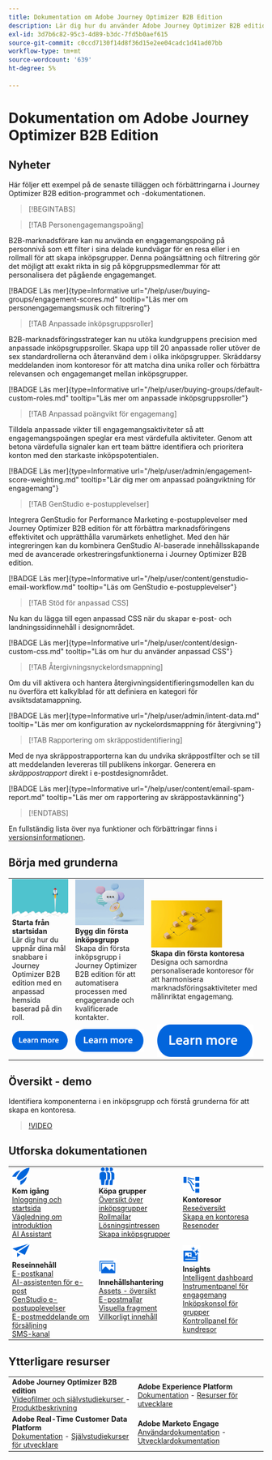 ```yaml
---
title: Dokumentation om Adobe Journey Optimizer B2B Edition
description: Lär dig hur du använder Adobe Journey Optimizer B2B edition-funktionerna för att ordna konton och köpa gruppresor med hjälp av inbyggd generativ AI och branschledande automatisering.
exl-id: 3d7b6c82-95c3-4d89-b3dc-7fd5b0aef615
source-git-commit: c0ccd7130f14d8f36d15e2ee04cadc1d41ad07bb
workflow-type: tm+mt
source-wordcount: '639'
ht-degree: 5%

---
```


# Dokumentation om Adobe Journey Optimizer B2B Edition

## Nyheter

Här följer ett exempel på de senaste tilläggen och förbättringarna i Journey Optimizer B2B edition-programmet och -dokumentationen.

>[!BEGINTABS]

>[!TAB Personengagemangspoäng]

B2B-marknadsförare kan nu använda en engagemangspoäng på personnivå som ett filter i sina delade kundvägar för en resa eller i en rollmall för att skapa inköpsgrupper. Denna poängsättning och filtrering gör det möjligt att exakt rikta in sig på köpgruppsmedlemmar för att personalisera det pågående engagemanget.

[!BADGE Läs mer]{type=Informative url="/help/user/buying-groups/engagement-scores.md" tooltip="Läs mer om personengagemangsmusik och filtrering"}

>[!TAB Anpassade inköpsgruppsroller]

B2B-marknadsföringsstrateger kan nu utöka kundgruppens precision med anpassade inköpsgruppsroller. Skapa upp till 20 anpassade roller utöver de sex standardrollerna och återanvänd dem i olika inköpsgrupper. Skräddarsy meddelanden inom kontoresor för att matcha dina unika roller och förbättra relevansen och engagemanget mellan inköpsgrupper. &#x200B;

[!BADGE Läs mer]{type=Informative url="/help/user/buying-groups/default-custom-roles.md" tooltip="Läs mer om anpassade inköpsgruppsroller"}

>[!TAB Anpassad poängvikt för engagemang]

Tilldela anpassade vikter till engagemangsaktiviteter så att engagemangspoängen speglar era mest värdefulla aktiviteter. Genom att betona värdefulla signaler kan ert team bättre identifiera och prioritera konton med den starkaste inköpspotentialen.

[!BADGE Läs mer]{type=Informative url="/help/user/admin/engagement-score-weighting.md" tooltip="Lär dig mer om anpassad poängviktning för engagemang"}

>[!TAB GenStudio e-postupplevelser]

Integrera GenStudio for Performance Marketing e-postupplevelser med Journey Optimizer B2B edition för att förbättra marknadsföringens effektivitet och upprätthålla varumärkets enhetlighet. Med den här integreringen kan du kombinera GenStudio AI-baserade innehållsskapande med de avancerade orkestreringsfunktionerna i Journey Optimizer B2B edition.

[!BADGE Läs mer]{type=Informative url="/help/user/content/genstudio-email-workflow.md" tooltip="Läs om GenStudio e-postupplevelser"}

>[!TAB Stöd för anpassad CSS]

Nu kan du lägga till egen anpassad CSS när du skapar e-post- och landningssidinnehåll i designområdet.

[!BADGE Läs mer]{type=Informative url="/help/user/content/design-custom-css.md" tooltip="Läs om hur du använder anpassad CSS"}

>[!TAB Återgivningsnyckelordsmappning]

Om du vill aktivera och hantera återgivningsidentifieringsmodellen kan du nu överföra ett kalkylblad för att definiera en kategori för avsiktsdatamappning.

[!BADGE Läs mer]{type=Informative url="/help/user/admin/intent-data.md" tooltip="Läs mer om konfiguration av nyckelordsmappning för återgivning"}

>[!TAB Rapportering om skräppostidentifiering]

Med de nya skräppostrapporterna kan du undvika skräppostfilter och se till att meddelanden levereras till publikens inkorgar. Generera en _skräppostrapport_ direkt i e-postdesignområdet.

[!BADGE Läs mer]{type=Informative url="/help/user/content/email-spam-report.md" tooltip="Läs mer om rapportering av skräppostavkänning"}

>[!ENDTABS]

En fullständig lista över nya funktioner och förbättringar finns i [versionsinformationen](../user/release-notes/release-notes.md). <!-- Stay up-to-date with the latest changes in our documentation by visiting the [documentation updates page](using/rn/documentation-updates.md).-->

## Börja med grunderna

<table style="table-layout:fixed">
  <tr style="border: 0;">
    <td>
    <a href="home-page.md"><img width="140px" src="./assets/launch.png" alt="Produktanvändningsstart"></a>
    <div><strong>Starta från startsidan</strong><br/>Lär dig hur du uppnår dina mål snabbare i Journey Optimizer B2B edition med en anpassad hemsida baserad på din roll.</div>
    </td>
      <td>
    <a href="buying-groups/buying-groups-overview.md"><img width="140px" src="./assets/communication.png" alt="Köpgrupper"></a>
    <div><strong>Bygg din första inköpsgrupp</strong><br/>Skapa din första inköpsgrupp i Journey Optimizer B2B edition för att automatisera processen med engagerande och kvalificerade kontakter.</div>
    </td>
    <td>
    <a href="journeys/journey-overview.md"><img width="140px" src="./assets/flow.png" alt="Kontoresor"></a>
    <div><strong>Skapa din första kontoresa</strong><br/>Designa och samordna personaliserade kontoresor för att harmonisera marknadsföringsaktiviteter med målinriktat engagemang. 
    </div>
    </td>
  </tr>
  <tr style="border: 0;">
    <td align="center"><a href="home-page.md"><img src="../assets/learn-more.svg" alt="Läs mer"></a></td>
    <td align="center"><a href="buying-groups/buying-groups-overview.md"><img src="../assets/learn-more.svg" alt="Läs mer"></a></td>
    <td align="center"><a href="journeys/journey-overview.md"><img src="../assets/learn-more.svg" alt="Läs mer"></a></td>
    </tr>
</table>

## Översikt - demo

Identifiera komponenterna i en inköpsgrupp och förstå grunderna för att skapa en kontoresa.

>[!VIDEO](https://video.tv.adobe.com/v/3432054?quality=12)

## Utforska dokumentationen

<table style="table-layout:auto">
  <tr style="border: 0;">
    <td>
      <img src="../assets/do-not-localize/icon-quick-start.svg" width="35px" alt="Kom igång"><br/>
      <strong> Kom igång </strong><br/><a href="home-page.md">Inloggning och startsida </a><br/><a href="./start/get-started.md">Vägledning om introduktion</a> <br/><a href="./ai-assistant/ai-assistant-overview.md">AI Assistant</a>
    </td>
    <!--
    <td>
      <img src="../assets/do-not-localize/icon-configure.svg" width="35px"><br/>
      <strong>Configuration<br/>administration</strong><br/><a href="using/configuration/channel-surfaces.md">Channel surfaces</a> - <a href="using/configuration/about-data-sources-events-actions.md">Configure journeys</a>  - <a href="using/administration/permissions-overview.md">Access control</a> - <a href="using/administration/sandboxes.md">Sandboxes management</a>
    </td> -->
    <td>
      <img src="../assets/do-not-localize/icon_audience.svg" width="35px" alt="Köpgrupper"><br/>
      <strong> Köpa grupper</strong><br/><a href="./buying-groups/buying-groups-overview.md">Översikt över inköpsgrupper</a><br/><a href="./buying-groups/buying-groups-role-templates.md">Rollmallar</a><br/><a href="./buying-groups/solution-interests.md">Lösningsintressen</a><br/><a href="./buying-groups/buying-groups-create.md">Skapa inköpsgrupper</a>
    </td>
    <td>
      <img src="../assets/do-not-localize/icon-paths.svg" width="35px" alt="Kontoresor"><br/>
      <strong>Kontoresor</strong><br/><a href="./journeys/journey-overview.md">Reseöversikt</a><br/><a href="./journeys/journey-overview.md#create-an-account-journey">Skapa en kontoresa</a><br/><a href="./journeys/journey-nodes.md">Resenoder</a>
    </td>
  </tr>
  <tr style="border: 0;">
    <td>
      <img src="../assets/do-not-localize/icon-campaign.svg" width="35px" alt="Reseinnehåll"><br/>
      <strong> Reseinnehåll </strong><br/><a href="./content/add-email.md">E-postkanal</a><br/><a href="./content/ai-assistant-emails.md">AI-assistenten för e-post</a><br/><a href="./content/genstudio-email-workflow.md">GenStudio e-postupplevelser</a><br/><a href="./content/sales-alert-email.md">E-postmeddelande om försäljning</a><br/><a href="./content/sms-authoring.md">SMS-kanal</a>
    </td>
        <td>
      <img src="../assets/do-not-localize/icon_assets.svg" width="35px" alt="Innehållshantering"><br/>
      <strong>Innehållshantering</strong><br/><a href="./content/assets-overview.md">Assets - översikt</a><br/><a href="./content/email-templates.md">E-postmallar</a><br/><a href="./content/fragments.md">Visuella fragment</a><br/><a href="./content/conditional-content.md">Villkorligt innehåll</a>
    </td>
    <td>
      <img src="../assets/do-not-localize/icon-offer.svg" width="35px" alt="Insikter och kontrollpaneler"><br/>
      <strong> Insights</strong><br/><a href="./dashboards/intelligent-dashboard.md">Intelligent dashboard</a><br/><a href="./dashboards/engagement-dashboard.md">Instrumentpanel för engagemang</a><br/><a href="./dashboards/buying-groups-dashboard.md">Inköpskonsol för grupper</a><br/><a href="./dashboards/journeys-dashboard.md">Kontrollpanel för kundresor</a>
    </td>

</tr>
</table>

## Ytterligare resurser

<table style="table-layout:fixed"><tr style="border: 0;">
<tr><td><strong>Adobe Journey Optimizer B2B edition</strong><br/>
<a href="https://experienceleague.adobe.com/sv/docs/journey-optimizer-b2b-learn/tutorials/overview" target="_blank"> Videofilmer och självstudiekurser </a> - <a href="https://helpx.adobe.com/se/legal/product-descriptions/adobe-journey-optimizer-b2b.html" target="_blank">Produktbeskrivning</a> <!-- - <a href="https://www.adobe.com/content/dam/cc/en/security/pdfs/AJO_SecurityOverview.pdf" target="_blank">Security overview (PDF)</a> - <a href="https://developer.adobe.com/journey-optimizer-apis/" target="_blank">APIs reference</a> - <a href="https://experienceleague.adobe.com/tools/ajo-schemas/schema-dictionary.html?lang=sv-SE" target="_blank">Journey Optimizer Schema Dictionary</a> -->
</td>
<td><strong>Adobe Experience Platform</strong><br/>
<a href="https://experienceleague.adobe.com/sv/docs/experience-platform/landing/home" target="_blank">Dokumentation</a> - <a href="https://business.adobe.com/products/experience-platform/documentation-and-developer-resources.html" target="_blank">Resurser för utvecklare</a>
</td></tr>
<tr><td><strong>Adobe Real-Time Customer Data Platform</strong><br/>
<a href="https://experienceleague.adobe.com/sv/docs/experience-platform/rtcdp/home" target="_blank">Dokumentation</a> - <a href="https://experienceleague.adobe.com/sv/docs/platform-learn/getting-started-for-data-architects-and-data-engineers/overview" target="_blank">Självstudiekurser för utvecklare</a>
</td><td><strong>Adobe Marketo Engage</strong><br/>
<a href="https://experienceleague.adobe.com/sv/docs/marketo/using/home" target="_blank">Användardokumentation</a> - <a href="https://experienceleague.adobe.com/sv/docs/marketo-developer/marketo/home" target="_blank">Utvecklardokumentation</a>
</td>
</tr></table>

